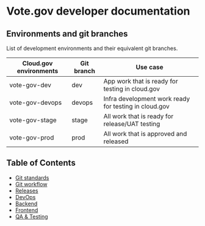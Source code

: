 # Vote.gov developer documentation

## Environments and git branches
List of development environments and their equivalent git branches.

| **Cloud.gov environments** | **Git branch** | **Use case**                                          |
|----------------------------|----------------|-------------------------------------------------------|
| vote-gov-dev               | dev            | App work that is ready for testing in cloud.gov       |
| vote-gov-devops            | devops         | Infra development work ready for testing in cloud.gov |
| vote-gov-stage             | stage          | All work that is ready for release/UAT testing        |
| vote-gov-prod              | prod           | All work that is approved and released                |

## Table of Contents
- [Git standards](standards.md)
- [Git workflow](workflow.md)
- [Releases](releases.md)
- [DevOps](devops.md)
- [Backend](backend.md)
- [Frontend](frontend.md)
- [QA & Testing](testing.md)
